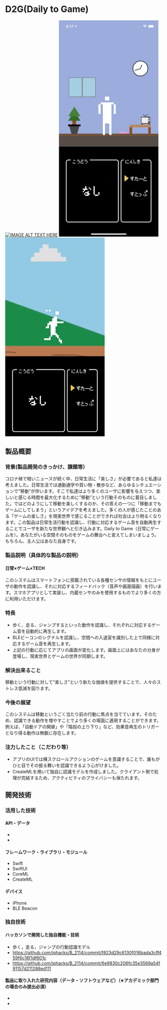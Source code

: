 # D2G(Daily to Game)

[![IMAGE ALT TEXT HERE](https://jphacks.com/wp-content/uploads/2021/07/JPHACKS2021_ogp.jpg)](https://www.youtube.com/watch?v=LUPQFB4QyVo)
<img src="https://github.com/jphacks/B_2114/blob/readme_image/249367338_424718665905165_6524117385739234586_n.png" width="320px">
<img src="https://github.com/jphacks/B_2114/blob/readme_image/247612812_405356637911587_6354832948071446773_n.jpg" width="320px">

## 製品概要
### 背景(製品開発のきっかけ、課題等）
コロナ禍で暗いニュースが続く中、日常生活に「楽しさ」が必要であると私達は考えました。日常生活では通勤通学や買い物・散歩など、あらゆるシチュエーションで”移動”が伴います。そこで私達はより多くのユーザに影響を与えつつ、楽しいと感じる時間を最大化するために”移動”という行動そのものに着目しました。ではどのようにして移動を楽しくするのか、その答えの一つに「移動までもゲームにしてしまう」というアイデアを考えました。多くの人が感じたことのある「ゲームの楽しさ」を現実世界で感じることができれば社会はより明るくなります。この製品は日常生活行動を認識し、行動に対応するゲーム音を自動再生することでユーザを新たな世界観へと引き込みます。Daily to Game（日常にゲームを）。あなたがいる空間そのものをゲームの舞台へと変えてしまいましょう。もちろん、主人公はあなた自身です。

### 製品説明（具体的な製品の説明）
#### 日常×ゲーム×TECH
このシステムはスマートフォンに搭載されている各種センサの情報をもとにユーザの動作を認識し、それに対応するフィードバック（音声や画面描画）を行います。スマホアプリとして実装し、内蔵センサのみを使用するものでより多くの方に利用いただけます。

### 特長
- 歩く、走る、ジャンプするといった動作を認識し、それぞれに対応するゲーム音を自動的に再生します。
- BLEビーコンのシグナルを認識し、空間への入退室を識別した上で同様に対応するゲーム音を再生します。
- 上記の行動に応じてアプリの画面が変化します。画面上にはあなたの分身が登場し、現実世界とゲームの世界が同期します。

### 解決出来ること
移動という行動に対して”楽しさ”という新たな価値を提供することで、人々のストレス低減を図ります。

### 今後の展望
このシステムは移動というごく当たり前の行動に焦点を当てています。そのため、認識できる動作を増やすことでより多くの場面に適用することができます。例えば、「自動ドアの開扉」や「階段の上り下り」など、効果音再生のトリガーとなり得る動作は無数に存在します。

### 注力したこと（こだわり等）
* アプリのUIでは横スクロールアクションのゲームを意識することで、誰もがひと目でその振る舞いを認識できるよう心がけました。
* CreateMLを用いて独自に認識モデルを作成しました。クライアント側で処理が完結するため、アクティビティのプライバシーも保たれます。

## 開発技術
### 活用した技術
#### API・データ
* 
* 

#### フレームワーク・ライブラリ・モジュール
* Swift
* SwiftUI
* CoreML
* CreateML

#### デバイス
* iPhone
* BLE Beacon

### 独自技術
#### ハッカソンで開発した独自機能・技術
* 歩く，走る，ジャンプの行動認識モデル
* https://github.com/jphacks/B_2114/commit/f823d29c6130f016bada3cff459f6c18f1df601c
* https://github.com/jphacks/B_2114/commit/6e9830c206fc35e3569a54f91157d211288ed111

#### 製品に取り入れた研究内容（データ・ソフトウェアなど）（※アカデミック部門の場合のみ提出必須）
* 
* 
